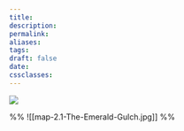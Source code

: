 ```yaml
---
title: 
description: 
permalink: 
aliases: 
tags: 
draft: false
date: 
cssclasses:
---
```


![](https://media.dndbeyond.com/compendium-images/egtw/yDOyqyOocErRgYJK/3.8-wastes-of-xhorhas.jpg) 

%% 
![[map-2.1-The-Emerald-Gulch.jpg]] 
%% 